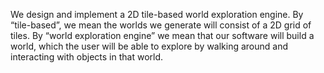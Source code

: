 We design and implement a 2D tile-based world exploration engine. By “tile-based”, we mean the worlds we generate will consist of a 2D grid of tiles. By “world exploration engine” we mean that our software will build a world, which the user will be able to explore by walking around and interacting with objects in that world.
